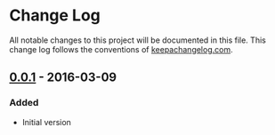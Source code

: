 # Change Log
All notable changes to this project will be documented in this file. This change log follows the conventions of [keepachangelog.com](http://keepachangelog.com/).

## [0.0.1] - 2016-03-09
### Added

- Initial version

[0.0.1]: https://github.com/ymilky/franzy-nippy/compare/0.1.0...0.1.1
